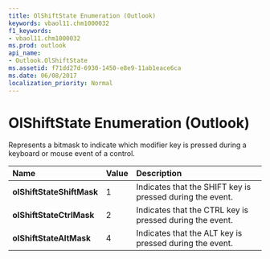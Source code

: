 ```yaml
---
title: OlShiftState Enumeration (Outlook)
keywords: vbaol11.chm1000032
f1_keywords:
- vbaol11.chm1000032
ms.prod: outlook
api_name:
- Outlook.OlShiftState
ms.assetid: f71dd27d-6930-1450-e8e9-11ab1eace6ca
ms.date: 06/08/2017
localization_priority: Normal
---
```



# OlShiftState Enumeration (Outlook)

Represents a bitmask to indicate which modifier key is pressed during a keyboard or mouse event of a control.



|Name|Value|Description|
|:-----|:-----|:-----|
| **olShiftStateShiftMask**|1|Indicates that the SHIFT key is pressed during the event.|
| **olShiftStateCtrlMask**|2|Indicates that the CTRL key is pressed during the event.|
| **olShiftStateAltMask**|4|Indicates that the ALT key is pressed during the event.|

